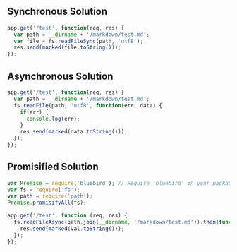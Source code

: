 ## Synchronous Solution

```javascript
app.get('/test', function(req, res) {
  var path = __dirname + '/markdown/test.md';
  var file = fs.readFileSync(path, 'utf8');
  res.send(marked(file.toString()));
});
```



## Asynchronous Solution

```javascript
app.get('/test', function(req, res) {
  var path = __dirname + '/markdown/test.md';
  fs.readFile(path, 'utf8', function(err, data) {
    if(err) {
      console.log(err);
    }
    res.send(marked(data.toString()));
  });
}); 
```



## Promisified Solution

```javascript
var Promise = require('bluebird'); // Require 'bluebird' in your package.json file, and run npm install.
var fs = require('fs');
var path = require('path');
Promise.promisifyAll(fs);

app.get('/test', function (req, res) {
  fs.readFileAsync(path.join(__dirname, '/markdown/test.md')).then(function(val) {
    res.send(marked(val.toString()));
  });
});
```
